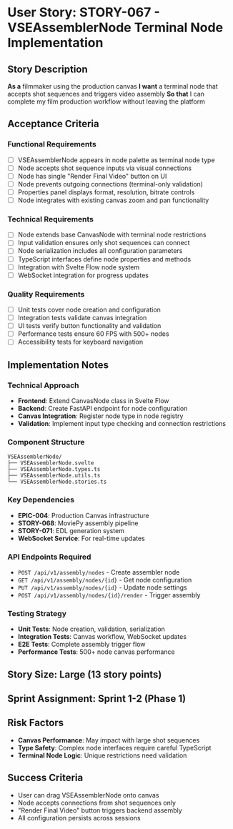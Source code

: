 # User Story: STORY-067 - VSEAssemblerNode Terminal Node Implementation

## Story Description
**As a** filmmaker using the production canvas
**I want** a terminal node that accepts shot sequences and triggers video assembly
**So that** I can complete my film production workflow without leaving the platform

## Acceptance Criteria

### Functional Requirements
- [ ] VSEAssemblerNode appears in node palette as terminal node type
- [ ] Node accepts shot sequence inputs via visual connections
- [ ] Node has single "Render Final Video" button on UI
- [ ] Node prevents outgoing connections (terminal-only validation)
- [ ] Properties panel displays format, resolution, bitrate controls
- [ ] Node integrates with existing canvas zoom and pan functionality

### Technical Requirements
- [ ] Node extends base CanvasNode with terminal node restrictions
- [ ] Input validation ensures only shot sequences can connect
- [ ] Node serialization includes all configuration parameters
- [ ] TypeScript interfaces define node properties and methods
- [ ] Integration with Svelte Flow node system
- [ ] WebSocket integration for progress updates

### Quality Requirements
- [ ] Unit tests cover node creation and configuration
- [ ] Integration tests validate canvas integration
- [ ] UI tests verify button functionality and validation
- [ ] Performance tests ensure 60 FPS with 500+ nodes
- [ ] Accessibility tests for keyboard navigation

## Implementation Notes

### Technical Approach
- **Frontend**: Extend CanvasNode class in Svelte Flow
- **Backend**: Create FastAPI endpoint for node configuration
- **Canvas Integration**: Register node type in node registry
- **Validation**: Implement input type checking and connection restrictions

### Component Structure
```
VSEAssemblerNode/
├── VSEAssemblerNode.svelte
├── VSEAssemblerNode.types.ts
├── VSEAssemblerNode.utils.ts
└── VSEAssemblerNode.stories.ts
```

### Key Dependencies
- **EPIC-004**: Production Canvas infrastructure
- **STORY-068**: MoviePy assembly pipeline
- **STORY-071**: EDL generation system
- **WebSocket Service**: For real-time updates

### API Endpoints Required
- `POST /api/v1/assembly/nodes` - Create assembler node
- `GET /api/v1/assembly/nodes/{id}` - Get node configuration
- `PUT /api/v1/assembly/nodes/{id}` - Update node settings
- `POST /api/v1/assembly/nodes/{id}/render` - Trigger assembly

### Testing Strategy
- **Unit Tests**: Node creation, validation, serialization
- **Integration Tests**: Canvas workflow, WebSocket updates
- **E2E Tests**: Complete assembly trigger flow
- **Performance Tests**: 500+ node canvas performance

## Story Size: **Large (13 story points)**

## Sprint Assignment: **Sprint 1-2 (Phase 1)**

## Risk Factors
- **Canvas Performance**: May impact with large shot sequences
- **Type Safety**: Complex node interfaces require careful TypeScript
- **Terminal Node Logic**: Unique restrictions need validation

## Success Criteria
- User can drag VSEAssemblerNode onto canvas
- Node accepts connections from shot sequences only
- "Render Final Video" button triggers backend assembly
- All configuration persists across sessions